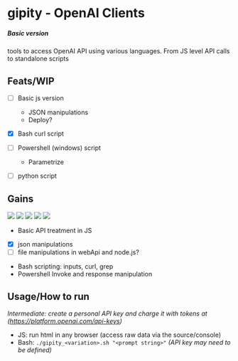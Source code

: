 # gipity - OpenAI Clients

##### _Basic version_
tools to access OpenAI API using various languages. From JS level API calls to standalone scripts

## Feats/WIP

- [ ] Basic js version
    - JSON manipulations
    - Deploy?
- [x] Bash curl script
- [ ] Powershell (windows) script
    - Parametrize
- [ ] python script


## Gains

![](https://shields.io/badge/-javascript-4377cb?logo=javascript)
![](https://shields.io/badge/-bash-4377cb?logo=gnubash)
![](https://shields.io/badge/-powershell-4377cb?logo=powershell)
![](https://shields.io/badge/-json-4377cb?logo=json)
![](https://shields.io/badge/-css-4377cb?logo=css3)

- Basic API treatment in JS
- [x] json manipulations
- [ ] file manipulations in webApi and node.js?
- Bash scripting: inputs, curl, grep
- Powershell Invoke and response manipulation

## Usage/How to run

*Intermediate: create a personal API key and charge it with tokens at (https://platform.openai.com/api-keys)*
- JS: run html in any browser (access raw data via the source/console)
- Bash: ```./gipity_<variation>.sh "<prompt string>"``` *(API key may need to be defined)*
